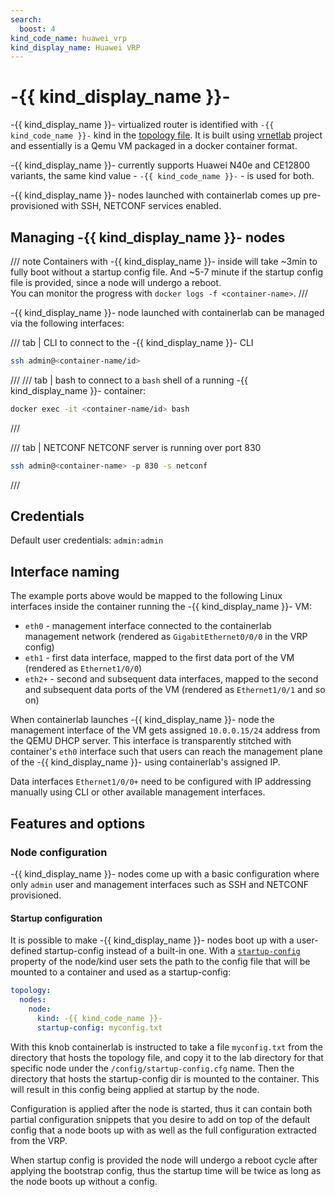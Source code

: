 ```yaml
---
search:
  boost: 4
kind_code_name: huawei_vrp
kind_display_name: Huawei VRP
---
```

# -{{ kind_display_name }}-

-{{ kind_display_name }}- virtualized router is identified with `-{{ kind_code_name }}-` kind in the [topology file](../topo-def-file.md). It is built using [vrnetlab](../vrnetlab.md) project and essentially is a Qemu VM packaged in a docker container format.

-{{ kind_display_name }}- currently supports Huawei N40e and CE12800 variants, the same kind value - `-{{ kind_code_name }}-` - is used for both.

-{{ kind_display_name }}- nodes launched with containerlab comes up pre-provisioned with SSH, NETCONF services enabled.

## Managing -{{ kind_display_name }}- nodes

/// note
Containers with -{{ kind_display_name }}- inside will take ~3min to fully boot without a startup config file. And ~5-7 minute if the startup config file is provided, since a node will undergo a reboot.  
You can monitor the progress with `docker logs -f <container-name>`.
///

-{{ kind_display_name }}- node launched with containerlab can be managed via the following interfaces:

/// tab | CLI
to connect to the -{{ kind_display_name }}- CLI

```bash
ssh admin@<container-name/id>
```

///
/// tab | bash
to connect to a `bash` shell of a running -{{ kind_display_name }}- container:

```bash
docker exec -it <container-name/id> bash
```

///

/// tab | NETCONF
NETCONF server is running over port 830

```bash
ssh admin@<container-name> -p 830 -s netconf
```

///

## Credentials

Default user credentials: `admin:admin`

## Interface naming

The example ports above would be mapped to the following Linux interfaces inside the container running the -{{ kind_display_name }}- VM:

* `eth0` - management interface connected to the containerlab management network (rendered as `GigabitEthernet0/0/0` in the VRP config)
* `eth1` - first data interface, mapped to the first data port of the VM (rendered as `Ethernet1/0/0`)
* `eth2+` - second and subsequent data interfaces, mapped to the second and subsequent data ports of the VM (rendered as `Ethernet1/0/1` and so on)

When containerlab launches -{{ kind_display_name }}- node the management interface of the VM gets assigned `10.0.0.15/24` address from the QEMU DHCP server. This interface is transparently stitched with container's `eth0` interface such that users can reach the management plane of the -{{ kind_display_name }}- using containerlab's assigned IP.

Data interfaces `Ethernet1/0/0+` need to be configured with IP addressing manually using CLI or other available management interfaces.

## Features and options

### Node configuration

-{{ kind_display_name }}- nodes come up with a basic configuration where only `admin` user and management interfaces such as SSH and NETCONF provisioned.

#### Startup configuration

It is possible to make -{{ kind_display_name }}- nodes boot up with a user-defined startup-config instead of a built-in one. With a [`startup-config`](../nodes.md#startup-config) property of the node/kind user sets the path to the config file that will be mounted to a container and used as a startup-config:

```yaml
topology:
  nodes:
    node:
      kind: -{{ kind_code_name }}-
      startup-config: myconfig.txt
```

With this knob containerlab is instructed to take a file `myconfig.txt` from the directory that hosts the topology file, and copy it to the lab directory for that specific node under the `/config/startup-config.cfg` name. Then the directory that hosts the startup-config dir is mounted to the container. This will result in this config being applied at startup by the node.

Configuration is applied after the node is started, thus it can contain both partial configuration snippets that you desire to add on top of the default config that a node boots up with as well as the full configuration extracted from the VRP.

When startup config is provided the node will undergo a reboot cycle after applying the bootstrap config, thus the startup time will be twice as long as the node boots up without a config.
